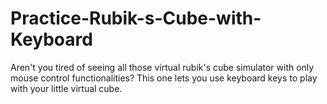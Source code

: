 # Practice-Rubik-s-Cube-with-Keyboard
Aren't you tired of seeing all those virtual rubik's cube simulator with only mouse control functionalities? This one lets you use keyboard keys to play with your little virtual cube. 
